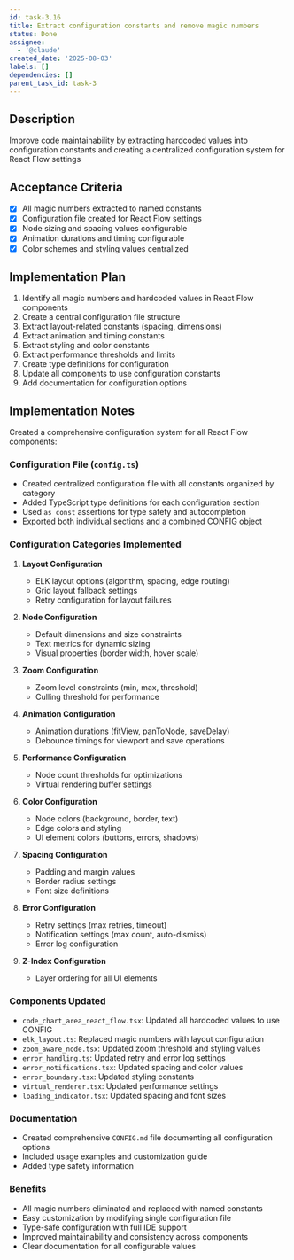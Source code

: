 ```yaml
---
id: task-3.16
title: Extract configuration constants and remove magic numbers
status: Done
assignee:
  - '@claude'
created_date: '2025-08-03'
labels: []
dependencies: []
parent_task_id: task-3
---
```


## Description

Improve code maintainability by extracting hardcoded values into configuration constants and creating a centralized configuration system for React Flow settings

## Acceptance Criteria

- [x] All magic numbers extracted to named constants
- [x] Configuration file created for React Flow settings
- [x] Node sizing and spacing values configurable
- [x] Animation durations and timing configurable
- [x] Color schemes and styling values centralized

## Implementation Plan

1. Identify all magic numbers and hardcoded values in React Flow components
2. Create a central configuration file structure
3. Extract layout-related constants (spacing, dimensions)
4. Extract animation and timing constants
5. Extract styling and color constants
6. Extract performance thresholds and limits
7. Create type definitions for configuration
8. Update all components to use configuration constants
9. Add documentation for configuration options

## Implementation Notes

Created a comprehensive configuration system for all React Flow components:

### Configuration File (`config.ts`)
- Created centralized configuration file with all constants organized by category
- Added TypeScript type definitions for each configuration section
- Used `as const` assertions for type safety and autocompletion
- Exported both individual sections and a combined CONFIG object

### Configuration Categories Implemented
1. **Layout Configuration**
   - ELK layout options (algorithm, spacing, edge routing)
   - Grid layout fallback settings
   - Retry configuration for layout failures

2. **Node Configuration**
   - Default dimensions and size constraints
   - Text metrics for dynamic sizing
   - Visual properties (border width, hover scale)

3. **Zoom Configuration**
   - Zoom level constraints (min, max, threshold)
   - Culling threshold for performance

4. **Animation Configuration**
   - Animation durations (fitView, panToNode, saveDelay)
   - Debounce timings for viewport and save operations

5. **Performance Configuration**
   - Node count thresholds for optimizations
   - Virtual rendering buffer settings

6. **Color Configuration**
   - Node colors (background, border, text)
   - Edge colors and styling
   - UI element colors (buttons, errors, shadows)

7. **Spacing Configuration**
   - Padding and margin values
   - Border radius settings
   - Font size definitions

8. **Error Configuration**
   - Retry settings (max retries, timeout)
   - Notification settings (max count, auto-dismiss)
   - Error log configuration

9. **Z-Index Configuration**
   - Layer ordering for all UI elements

### Components Updated
- `code_chart_area_react_flow.tsx`: Updated all hardcoded values to use CONFIG
- `elk_layout.ts`: Replaced magic numbers with layout configuration
- `zoom_aware_node.tsx`: Updated zoom threshold and styling values
- `error_handling.ts`: Updated retry and error log settings
- `error_notifications.tsx`: Updated spacing and color values
- `error_boundary.tsx`: Updated styling constants
- `virtual_renderer.tsx`: Updated performance settings
- `loading_indicator.tsx`: Updated spacing and font sizes

### Documentation
- Created comprehensive `CONFIG.md` file documenting all configuration options
- Included usage examples and customization guide
- Added type safety information

### Benefits
- All magic numbers eliminated and replaced with named constants
- Easy customization by modifying single configuration file
- Type-safe configuration with full IDE support
- Improved maintainability and consistency across components
- Clear documentation for all configurable values
